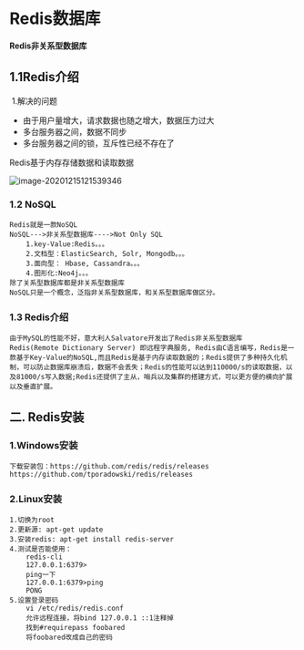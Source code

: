# Redis数据库

**Redis非关系型数据库**

## **1.1Redis介绍**

​	1.解决的问题

- 由于用户量增大，请求数据也随之增大，数据压力过大
- 多台服务器之间，数据不同步
- 多台服务器之间的锁，互斥性已经不存在了

Redis基于内存存储数据和读取数据

![image-20201215121539346](C:\Users\20622\AppData\Roaming\Typora\typora-user-images\image-20201215121539346.png)



### 1.2 NoSQL

```
Redis就是一款NoSQL
NoSQL--->非关系型数据库---->Not Only SQL
	1.key-Value:Redis。。。
	2.文档型：ElasticSearch, Solr, Mongodb。。。
	3.面向型： Hbase, Cassandra。。。
	4.图形化:Neo4j。。。
除了关系型数据库都是非关系型数据库
NoSQL只是一个概念，泛指非关系型数据库，和关系型数据库做区分。
```

### 1.3 Redis介绍

```
由于MySQL的性能不好，意大利人Salvatore开发出了Redis非关系型数据库
Redis(Remote Dictionary Server) 即远程字典服务, Redis由C语言编写，Redis是一款基于Key-Value的NoSQL,而且Redis是基于内存读取数据的；Redis提供了多种持久化机制，可以防止数据库崩溃后，数据不会丢失；Redis的性能可以达到110000/s的读取数据，以及81000/s写入数据;Redis还提供了主从，哨兵以及集群的搭建方式，可以更方便的横向扩展以及垂直扩展。
```



## 二. Redis安装

### 1.Windows安装

```
下载安装包：https://github.com/redis/redis/releases
https://github.com/tporadowski/redis/releases
```



### 2.Linux安装

```
1.切换为root
2.更新源: apt-get update 
3.安装redis: apt-get install redis-server
4.测试是否能使用：
	redis-cli
	127.0.0.1:6379>
	ping一下
	127.0.0.1:6379>ping
	PONG
5.设置登录密码
	vi /etc/redis/redis.conf
	允许远程连接，将bind 127.0.0.1 ::1注释掉
	找到#requirepass foobared
	将foobared改成自己的密码
```

